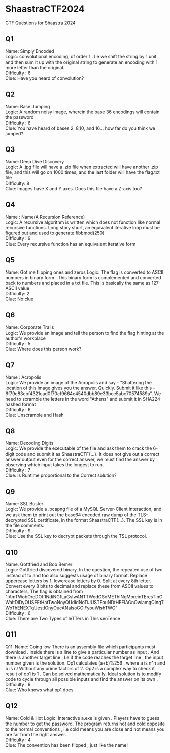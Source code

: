 # ShaastraCTF2024
CTF Questions for Shaastra 2024

## Q1
Name: Simply Encoded  
Logic: convolutional encoding, of order 1 . I.e we shift the string by 1 unit and then sum it up with the original string to generate an encoding with 1 more letter than the original. <br />
Difficulty : 6 <br />
Clue: Have you heard of convolution? <br />


## Q2
Name: Base Jumping <br />
Logic: A random noisy image, wherein the base 36 encodings will contain the password <br />
Difficulty : 6 <br />
Clue: You have heard of bases 2, 8,10, and 16... how far do you think we jumped? <br />


## Q3
Name: Deep Dive Discovery <br />
Logic: A .jpg file will have a .zip file when extracted will have another .zip file, and this will go on 1000 times, and the last folder will have the flag.txt file <br />
Difficulty: 8 <br />
Clue: Images have X and Y axes. Does this file have a Z-axis too? <br />


## Q4
Name : Name(A Recursion Reference) <br />
Logic: A recursive algorithm is written which does not function like normal recursive functions. Long story short, an equivalent iterative loop must be figured out and used to generate fibbmod(250) <br />
Difficulty : 9 <br />
Clue: Every recursive function has an equivalent iterative form <br />


## Q5
Name: Got me flipping ones and zeros
Logic: The flag is converted to ASCII numbers in binary form . This binary form is complemented and converted back to numbers and placed in a txt file. This is basically the same as 127-ASCII value<br />
Difficulty: 2<br />
Clue: No clue <br />


## Q6
Name: Corporate Trails <br />
Logic: We provide an image and tell the person to find the flag hinting at the author's workplace <br />
Difficulty : 5 <br />
Clue: Where does this person work? <br />


## Q7
Name : Acropolis <br />
Logic: We provide an image of the Acropolis and say - "Shattering the location of this image gives you the answer, Quickly. Submit it like this - 6f79e83ebf4321cad0f70cf9664e4540dbb89e33bce5abc70574589a". We need to scramble the letters in the word "Athens" and submit it in SHA224 hashed format<br />
Difficulty : 6 <br />
Clue: Unscramble and Hash <br />


## Q8
Name: Decoding Digits <br />
Logic: We provide the executable of the file and ask them to crack the 6-digit code and submit it as ShaastraCTF{...}. It does not give out a correct answer output even for the correct answer, we must find the answer by observing which input takes the longest to run. <br />
Difficulty : 7 <br />
Clue: Is Runtime proportional to the Correct solution? <br />


## Q9
Name: SSL Buster <br />
Logic: We provide a .pcapng file of a MySQL Server-Client interaction, and we ask them to print out the base64 encoded raw dump of the TLS-decrypted SSL certificate, in the format ShaastraCTF{...}. The SSL key is in the file comments. <br />
Difficulty : 9 <br />
Clue: Use the SSL key to decrypt packets through the TSL protocol. <br />


## Q10
Name: Gottfried and Bob Bemer <br />
Logic: Gottfried discovered binary. In the question, the repeated use of two instead of to and too also suggests usage of binary format. Replace uppercase letters by 1, lowercase letters by 0. Split at every 8th letter. Convert every 8 bits to decimal and replace these from ASCII values to characters. The flag is obtained from "iAmTWobOreDOffINdiNGfLaGsIwANTTWodOSoMEThINgMoreinTEresTinGWaItDiDyOUSEEtHatTwoNoyOUdIdNoTiJUSTFouNDtHEFlAGnOwiamgOIngTWoThENEXTqUestIOnyOucANalsoGOiFyouWishTWO"
 <br />
Difficulty : 6 <br />
Clue: There are Two Types of leTTers in This senTence <br />

## Q11
Q11: 
Name: Going low 
There is an assembly file which participants must download . Inside there is a line to give a particular number as input . And there is another target line , I.e if the code reaches the target line , the input number given is the solution. Op1 calculates (a+b)%256 , where a is n^n and b is n! Without any prime factors of 2. Op2 is a complex way to check if result of op1 is 1 . Can be solved mathematically.
Ideal solution is to modify code to cycle through all possible inputs and find the answer on its own . <br />
Difficulty : 9<br />
Clue: Who knows what op1 does<br />

## Q12
Name: Cold & Hot
Logic: Interactive a.exe is given . Players have to guess the number to get the password. The program returns hot and cold opposite to the normal conventions , i.e cold means you are close and hot means you are far from the right answer.<br />
Difficulty : 4<br />
Clue: The convention has been flipped , just like the name!<br />